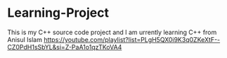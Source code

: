 # Learning-Project
This is my C++ source code project
and I am urrently learning C++ from Anisul Islam
https://youtube.com/playlist?list=PLgH5QX0i9K3q0ZKeXtF--CZ0PdH1sSbYL&si=Z-PaA1o1qzTKoVA4
